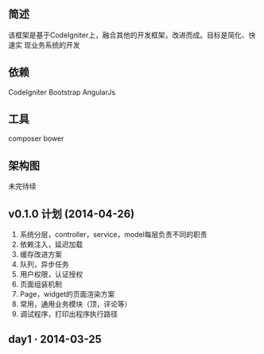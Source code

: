 ## 简述
该框架是基于CodeIgniter上，融合其他的开发框架，改进而成。目标是简化、快速实
现业务系统的开发

## 依赖
CodeIgniter
Bootstrap
AngularJs

## 工具
composer
bower

## 架构图
未完待续

## v0.1.0 计划 (2014-04-26)
1. 系统分层，controller，service，model每层负责不同的职责
2. 依赖注入，延迟加载
3. 缓存改进方案
4. 队列，异步任务
5. 用户权限，认证授权
6. 页面组装机制
7. Page，widget的页面渲染方案
8. 常用，通用业务模块（顶，评论等）
9. 调试程序，打印出程序执行路径

## day1 · 2014-03-25

